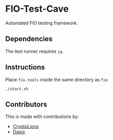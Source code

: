 # FIO-Test-Cave

Automated FIO testing framework.

## Dependencies

The test runner requires `jq`.

## Instructions

Place `fio.tools` inside the same directory as `fio`

    ./start.sh

## Contributors

This is made with contributions by:

- [CryptoLions](http://cryptolions.io/)
- [Dapix](http://www.dapix.io)

